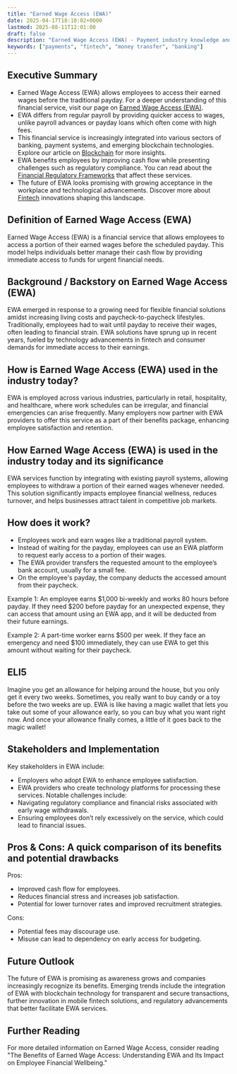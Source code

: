 ```yaml
---
title: "Earned Wage Access (EWA)"
date: 2025-04-17T18:10:02+0000
lastmod: 2025-08-11T12:01:00
draft: false
description: "Earned Wage Access (EWA) - Payment industry knowledge and insights"
keywords: ["payments", "fintech", "money transfer", "banking"]
---
```


## Executive Summary

- Earned Wage Access (EWA) allows employees to access their earned wages before the traditional payday. For a deeper understanding of this financial service, visit our page on [Earned Wage Access (EWA)](https://faisalkhanllc.xyz/resources/payments-wiki/e/earned-wage-access-ewa/).
- EWA differs from regular payroll by providing quicker access to wages, unlike payroll advances or payday loans which often come with high fees.
- This financial service is increasingly integrated into various sectors of banking, payment systems, and emerging blockchain technologies. Explore our article on [Blockchain](https://faisalkhanllc.xyz/resources/payments-wiki/b/blockchain/) for more insights.
- EWA benefits employees by improving cash flow while presenting challenges such as regulatory compliance. You can read about the [Financial Regulatory Frameworks](https://faisalkhanllc.xyz/resources/payments-wiki/f/financial-regulatory-frameworks/) that affect these services.
- The future of EWA looks promising with growing acceptance in the workplace and technological advancements. Discover more about [Fintech](https://faisalkhanllc.xyz/resources/payments-wiki/f/fintech/) innovations shaping this landscape.

## Definition of Earned Wage Access (EWA)
Earned Wage Access (EWA) is a financial service that allows employees to access a portion of their earned wages before the scheduled payday. This model helps individuals better manage their cash flow by providing immediate access to funds for urgent financial needs.

## Background / Backstory on Earned Wage Access (EWA)
EWA emerged in response to a growing need for flexible financial solutions amidst increasing living costs and paycheck-to-paycheck lifestyles. Traditionally, employees had to wait until payday to receive their wages, often leading to financial strain. EWA solutions have sprung up in recent years, fueled by technology advancements in fintech and consumer demands for immediate access to their earnings.

## How is Earned Wage Access (EWA) used in the industry today?
EWA is employed across various industries, particularly in retail, hospitality, and healthcare, where work schedules can be irregular, and financial emergencies can arise frequently. Many employers now partner with EWA providers to offer this service as a part of their benefits package, enhancing employee satisfaction and retention.

## How Earned Wage Access (EWA) is used in the industry today and its significance
EWA services function by integrating with existing payroll systems, allowing employees to withdraw a portion of their earned wages whenever needed. This solution significantly impacts employee financial wellness, reduces turnover, and helps businesses attract talent in competitive job markets.

## How does it work?

- Employees work and earn wages like a traditional payroll system.
- Instead of waiting for the payday, employees can use an EWA platform to request early access to a portion of their wages.
- The EWA provider transfers the requested amount to the employee’s bank account, usually for a small fee.
- On the employee's payday, the company deducts the accessed amount from their paycheck.

Example 1:
An employee earns $1,000 bi-weekly and works 80 hours before payday. If they need $200 before payday for an unexpected expense, they can access that amount using an EWA app, and it will be deducted from their future earnings.

Example 2:
A part-time worker earns $500 per week. If they face an emergency and need $100 immediately, they can use EWA to get this amount without waiting for their paycheck. 

## ELI5
Imagine you get an allowance for helping around the house, but you only get it every two weeks. Sometimes, you really want to buy candy or a toy before the two weeks are up. EWA is like having a magic wallet that lets you take out some of your allowance early, so you can buy what you want right now. And once your allowance finally comes, a little of it goes back to the magic wallet!

## Stakeholders and Implementation
Key stakeholders in EWA include:

- Employers who adopt EWA to enhance employee satisfaction.
- EWA providers who create technology platforms for processing these services.
Notable challenges include:
- Navigating regulatory compliance and financial risks associated with early wage withdrawals.
- Ensuring employees don’t rely excessively on the service, which could lead to financial issues.

## Pros & Cons: A quick comparison of its benefits and potential drawbacks
Pros:

- Improved cash flow for employees.
- Reduces financial stress and increases job satisfaction.
- Potential for lower turnover rates and improved recruitment strategies.

Cons:

- Potential fees may discourage use.
- Misuse can lead to dependency on early access for budgeting.

## Future Outlook
The future of EWA is promising as awareness grows and companies increasingly recognize its benefits. Emerging trends include the integration of EWA with blockchain technology for transparent and secure transactions, further innovation in mobile fintech solutions, and regulatory advancements that better facilitate EWA services.

## Further Reading
For more detailed information on Earned Wage Access, consider reading "The Benefits of Earned Wage Access: Understanding EWA and Its Impact on Employee Financial Wellbeing."